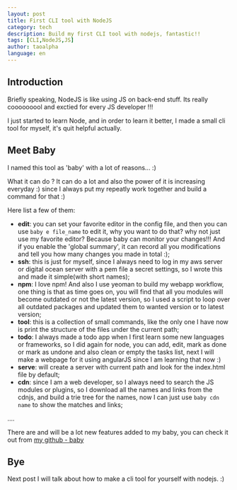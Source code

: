 ```yaml
---
layout: post
title: First CLI tool with NodeJS
category: tech 
description: Build my first CLI tool with nodejs, fantastic!!
tags: [CLI,NodeJS,JS] 
author: taoalpha
language: en
---
```


## Introduction

Briefly speaking, NodeJS is like using JS on back-end stuff. Its really cooooooool and exctied for every JS developer !!!

I just started to learn Node, and in order to learn it better, I made a small cli tool for myself, it's quit helpful actually.

## Meet Baby

I named this tool as 'baby' with a lot of reasons... :)

What it can do ? It can do a lot and also the power of it is increasing everyday :) since I always put my repeatly work together and build a command for that :)

Here list a few of them:

- **edit**: you can set your favorite editor in the config file, and then you can use `baby e file_name` to edit it, why you want to do that? why not just use my favorite editor? Because baby can monitor your changes!!! And if you enable the 'global summary', it can record all you modifications and tell you how many changes you made in total :);
- **ssh**: this is just for myself, since I always need to log in my aws server or digital ocean server with a pem file a secret settings, so I wrote this and made it simple(with short names);
- **npm**: I love npm! And also I use yeoman to build my webapp workflow, one thing is that as time goes on, you will find that all you modules will become outdated or not the latest version, so I used a script to loop over all outdated packages and updated them to wanted version or to latest version;
- **tool**: this is a collection of small commands, like the only one I have now is print the structure of the files under the current path;
- **todo**: I always made a todo app when I first learn some new languages or frameworks, so I did again for node, you can add, edit, mark as done or mark as undone and also clean or empty the tasks list, next I will make a webpage for it using angularJS since I am learning that now :)
- **serve**: will create a server with current path and look for the index.html file by default;
- **cdn**: since I am a web developer, so I always need to search the JS modules or plugins, so I download all the names and links from the cdnjs, and build a trie tree for the names, now I can just use `baby cdn name` to show the matches and links;

....

There are and will be a lot new features added to my baby, you can check it out from [my github - baby](https://github.com/taoalpha/baby)

## Bye

Next post I will talk about how to make a cli tool for yourself with nodejs. :)

